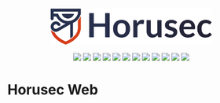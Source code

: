 <p align="center" margin="20 0"><a href="https://horusec.io/">
    <img src="https://github.com/ZupIT/horusec-devkit/blob/main/assets/horusec_logo.png?raw=true" 
            alt="logo_header" width="65%" style="max-width:100%;"/></a></p>

<p align="center">
    <a href="https://github.com/ZupIT/horusec-platform/pulse" alt="activity">
        <img src="https://img.shields.io/github/commit-activity/m/ZupIT/horusec-platform"/></a>
    <a href="https://github.com/ZupIT/horusec-platform/graphs/contributors" alt="contributors">
        <img src="https://img.shields.io/github/contributors/ZupIT/horusec-platform"/></a>
    <a href="https://github.com/ZupIT/horusec-platform/actions/workflows/analytic-pipeline.yml" alt="analytic">
        <img src="https://img.shields.io/github/workflow/status/ZupIT/horusec-platform/Analytic?label=analytic"/></a>
    <a href="https://github.com/ZupIT/horusec-platform/actions/workflows/api-pipeline.yml" alt="api">
        <img src="https://img.shields.io/github/workflow/status/ZupIT/horusec-platform/Api?label=api"/></a>
    <a href="https://github.com/ZupIT/horusec-platform/actions/workflows/core-pipeline.yml" alt="core">
        <img src="https://img.shields.io/github/workflow/status/ZupIT/horusec-platform/Core?label=core"/></a>
    <a href="https://github.com/ZupIT/horusec-platform/actions/workflows/manager-pipeline.yml" alt="manager">
        <img src="https://img.shields.io/github/workflow/status/ZupIT/horusec-platform/Manager?label=manager"/></a>
    <a href="https://github.com/ZupIT/horusec-platform/actions/workflows/messages-pipeline.yml" alt="messages">
        <img src="https://img.shields.io/github/workflow/status/ZupIT/horusec-platform/Messages?label=messages"/></a>
    <a href="https://github.com/ZupIT/horusec-platform/actions/workflows/migrations-pipeline.yml" alt="migrations">
        <img src="https://img.shields.io/github/workflow/status/ZupIT/horusec-platform/Migrations?label=migrations"/></a>
    <a href="https://github.com/ZupIT/horusec-platform/actions/workflows/vulnerability-pipeline.yml" alt="vulnerability">
        <img src="https://img.shields.io/github/workflow/status/ZupIT/horusec-platform/Vulnerability?label=vulnerability"/></a>
    <a href="https://github.com/ZupIT/horusec-platform/actions/workflows/webhook-pipeline.yml" alt="webhook">
        <img src="https://img.shields.io/github/workflow/status/ZupIT/horusec-platform/Webhook?label=webhook"/></a>
    <a href="https://github.com/ZupIT/horusec-platform/actions/workflows/auth-pipeline.yml" alt="auth">
        <img src="https://img.shields.io/github/workflow/status/ZupIT/horusec-platform/Auth?label=auth"/></a>
    <a href="https://opensource.org/licenses/Apache-2.0" alt="license">
        <img src="https://img.shields.io/badge/license-Apache%202-blue"/></a>
</p>

# Horusec Web
